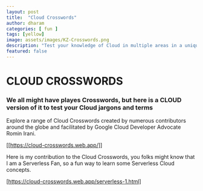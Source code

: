```yaml
---
layout: post
title:  "Cloud Crosswords"
author: dharam
categories: [ fun ]
tags: [yellow]
image: assets/images/KZ-Crosswords.png
description: "Test your knowledge of Cloud in multiple areas in a unique manner using crosswords, learn while you have some fun"
featured: false
---
```


# CLOUD CROSSWORDS

### We all might have playes Crosswords, but here is a CLOUD version of it to test your Cloud jargons and terms

Explore a range of Cloud Crosswords created by numerous contributors around the globe and facilitated by Google Cloud Developer Advocate Romin Irani.

[[https://cloud-crosswords.web.app/]]

Here is my contribution to the Cloud Crosswords, you folks might know that I am a Serverless Fan, so a fun way to learn some Serverless Cloud concepts.

[https://cloud-crosswords.web.app/serverless-1.html]